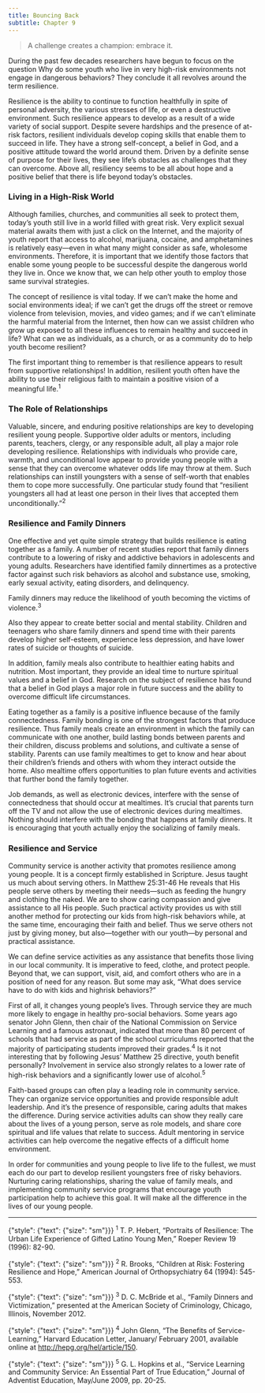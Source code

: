 ```yaml
---
title: Bouncing Back
subtitle: Chapter 9
---
```


> <callout></callout>
> A challenge creates a champion: embrace it.

During the past few decades researchers have begun to focus on the question Why do some youth who live in very high-risk environments not engage in dangerous behaviors? They conclude it all revolves around the term resilience.

Resilience is the ability to continue to function healthfully in spite of personal adversity, the various stresses of life, or even a destructive environment. Such resilience appears to develop as a result of a wide variety of social support. Despite severe hardships and the presence of at-risk factors, resilient individuals develop coping skills that enable them to succeed in life. They have a strong self-concept, a belief in God, and a positive attitude toward the world around them. Driven by a definite sense of purpose for their lives, they see life’s obstacles as challenges that they can overcome. Above all, resiliency seems to be all about hope and a positive belief that there is life beyond today’s obstacles.

### Living in a High-Risk World

Although families, churches, and communities all seek to protect them, today’s youth still live in a world filled with great risk. Very explicit sexual material awaits them with just a click on the Internet, and the majority of youth report that access to alcohol, marijuana, cocaine, and amphetamines is relatively easy—even in what many might consider as safe, wholesome environments. Therefore, it is important that we identify those factors that enable some young people to be successful despite the dangerous world they live in. Once we know that, we can help other youth to employ those same survival strategies.

The concept of resilience is vital today. If we can’t make the home and social environments ideal; if we can’t get the drugs off the street or remove violence from television, movies, and video games; and if we can’t eliminate the harmful material from the Internet, then how can we assist children who grow up exposed to all these influences to remain healthy and succeed in life? What can we as individuals, as a church, or as a community do to help youth become resilient?

The first important thing to remember is that resilience appears to result from supportive relationships! In addition, resilient youth often have the ability to use their religious faith to maintain a positive vision of a meaningful life.<sup>1</sup>

### The Role of Relationships

Valuable, sincere, and enduring positive relationships are key to developing resilient young people. Supportive older adults or mentors, including parents, teachers, clergy, or any responsible adult, all play a major role developing resilience. Relationships with individuals who provide care, warmth, and unconditional love appear to provide young people with a sense that they can overcome whatever odds life may throw at them. Such relationships can instill youngsters with a sense of self-worth that enables them to cope more successfully. One particular study found that “resilient youngsters all had at least one person in their lives that accepted them unconditionally.”<sup>2</sup>

### Resilience and Family Dinners

One effective and yet quite simple strategy that builds resilience is eating together as a family. A number of recent studies report that family dinners contribute to a lowering of risky and addictive behaviors in adolescents and young adults. Researchers have identified family dinnertimes as a protective factor against such risk behaviors as alcohol and substance use, smoking, early sexual activity, eating disorders, and delinquency.

Family dinners may reduce the likelihood of youth becoming the victims of violence.<sup>3</sup>

Also they appear to create better social and mental stability. Children and teenagers who share family dinners and spend time with their parents develop higher self-esteem, experience less depression, and have lower rates of suicide or thoughts of suicide.

In addition, family meals also contribute to healthier eating habits and nutrition. Most important, they provide an ideal time to nurture spiritual values and a belief in God. Research on the subject of resilience has found that a belief in God plays a major role in future success and the ability to overcome difficult life circumstances.

Eating together as a family is a positive influence because of the family connectedness. Family bonding is one of the strongest factors that produce resilience. Thus family meals create an environment in which the family can communicate with one another, build lasting bonds between parents and their children, discuss problems and solutions, and cultivate a sense of stability. Parents can use family mealtimes to get to know and hear about their children’s friends and others with whom they interact outside the home. Also mealtime offers opportunities to plan future events and activities that further bond the family together.

Job demands, as well as electronic devices, interfere with the sense of connectedness that should occur at mealtimes. It’s crucial that parents turn off the TV and not allow the use of electronic devices during mealtimes. Nothing should interfere with the bonding that happens at family dinners. It is encouraging that youth actually enjoy the socializing of family meals.

### Resilience and Service

Community service is another activity that promotes resilience among young people. It is a concept firmly established in Scripture. Jesus taught us much about serving others. In Matthew 25:31-46 He reveals that His people serve others by meeting their needs—such as feeding the hungry and clothing the naked. We are to show caring compassion and give assistance to all His people. Such practical activity provides us with still another method for protecting our kids from high-risk behaviors while, at the same time, encouraging their faith and belief. Thus we serve others not just by giving money, but also—together with our youth—by personal and practical assistance.

We can define service activities as any assistance that benefits those living in our local community. It is imperative to feed, clothe, and protect people. Beyond that, we can support, visit, aid, and comfort others who are in a position of need for any reason. But some may ask, “What does service have to do with kids and highrisk behaviors?”

First of all, it changes young people’s lives. Through service they are much more likely to engage in healthy pro-social behaviors. Some years ago senator John Glenn, then chair of the National Commission on Service Learning and a famous astronaut, indicated that more than 80 percent of schools that had service as part of the school curriculums reported that the majority of participating students improved their grades.<sup>4</sup> Is it not interesting that by following Jesus’ Matthew 25 directive, youth benefit personally? Involvement in service also strongly relates to a lower rate of high-risk behaviors and a significantly lower use of alcohol.<sup>5</sup>

Faith-based groups can often play a leading role in community service. They can organize service opportunities and provide responsible adult leadership. And it’s the presence of responsible, caring adults that makes the difference. During service activities adults can show they really care about the lives of a young person, serve as role models, and share core spiritual and life values that relate to success. Adult mentoring in service activities can help overcome the negative effects of a difficult home environment.

In order for communities and young people to live life to the fullest, we must each do our part to develop resilient youngsters free of risky behaviors. Nurturing caring relationships, sharing the value of family meals, and implementing community service programs that encourage youth participation help to achieve this goal. It will make all the difference in the lives of our young people.

---

{"style": {"text": {"size": "sm"}}}
<sup>1</sup> T. P. Hebert, “Portraits of Resilience: The Urban Life Experience of Gifted Latino Young Men,” Roeper Review 19 (1996): 82-90.

{"style": {"text": {"size": "sm"}}}
<sup>2</sup> R. Brooks, “Children at Risk: Fostering Resilience and Hope,” American Journal of Orthopsychiatry 64 (1994): 545-553.

{"style": {"text": {"size": "sm"}}}
<sup>3</sup> D. C. McBride et al., “Family Dinners and Victimization,” presented at the American Society of Criminology, Chicago, Illinois, November 2012.

{"style": {"text": {"size": "sm"}}}
<sup>4</sup> John Glenn, “The Benefits of Service-Learning,” Harvard Education Letter, January/ February 2001, available online at http://hepg.org/hel/article/150.

{"style": {"text": {"size": "sm"}}}
<sup>5</sup> G. L. Hopkins et al., “Service Learning and Community Service: An Essential Part of True Education,” Journal of Adventist Education, May/June 2009, pp. 20-25.